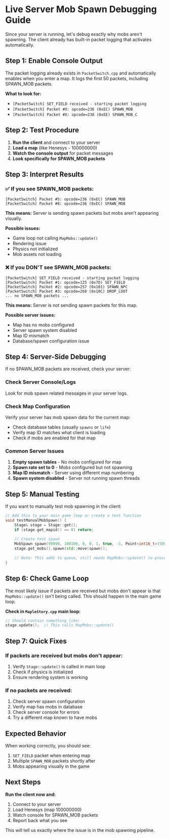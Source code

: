 # Live Server Mob Spawn Debugging Guide

Since your server is running, let's debug exactly why mobs aren't spawning. The client already has built-in packet logging that activates automatically.

## Step 1: Enable Console Output

The packet logging already exists in `PacketSwitch.cpp` and automatically enables when you enter a map. It logs the first 50 packets, including SPAWN_MOB packets.

**What to look for:**
- `[PacketSwitch] SET_FIELD received - starting packet logging`
- `[PacketSwitch] Packet #X: opcode=236 (0xEC) SPAWN_MOB`
- `[PacketSwitch] Packet #X: opcode=238 (0xEE) SPAWN_MOB_C`

## Step 2: Test Procedure

1. **Run the client** and connect to your server
2. **Load a map** (like Henesys - 100000000)
3. **Watch the console output** for packet messages
4. **Look specifically for SPAWN_MOB packets**

## Step 3: Interpret Results

### ✅ If you see SPAWN_MOB packets:
```
[PacketSwitch] Packet #5: opcode=236 (0xEC) SPAWN_MOB
[PacketSwitch] Packet #8: opcode=236 (0xEC) SPAWN_MOB
```

**This means:** Server is sending spawn packets but mobs aren't appearing visually.

**Possible issues:**
- Game loop not calling `MapMobs::update()`
- Rendering issue
- Physics not initialized
- Mob assets not loading

### ❌ If you DON'T see SPAWN_MOB packets:
```
[PacketSwitch] SET_FIELD received - starting packet logging
[PacketSwitch] Packet #1: opcode=125 (0x7D) SET_FIELD
[PacketSwitch] Packet #2: opcode=257 (0x101) SPAWN_NPC
[PacketSwitch] Packet #3: opcode=268 (0x10C) DROP_LOOT
... no SPAWN_MOB packets ...
```

**This means:** Server is not sending spawn packets for this map.

**Possible server issues:**
- Map has no mobs configured
- Server spawn system disabled
- Map ID mismatch
- Database/spawn configuration issue

## Step 4: Server-Side Debugging

If no SPAWN_MOB packets are received, check your server:

### Check Server Console/Logs
Look for mob spawn related messages in your server logs.

### Check Map Configuration
Verify your server has mob spawn data for the current map:
- Check database tables (usually `spawns` or `life`)
- Verify map ID matches what client is loading
- Check if mobs are enabled for that map

### Common Server Issues
1. **Empty spawn tables** - No mobs configured for map
2. **Spawn rate set to 0** - Mobs configured but not spawning
3. **Map ID mismatch** - Server using different map numbering
4. **Spawn system disabled** - Server not running spawn threads

## Step 5: Manual Testing

If you want to manually test mob spawning in the client:

```cpp
// Add this to your main game loop or create a test function
void testManualMobSpawn() {
    Stage& stage = Stage::get();
    if (stage.get_mapid() == 0) return;
    
    // Create test spawn
    MobSpawn spawn(99999, 100100, 0, 0, 1, true, -1, Point<int16_t>(500, 300));
    stage.get_mobs().spawn(std::move(spawn));
    
    // Note: This adds to queue, still needs MapMobs::update() to process
}
```

## Step 6: Check Game Loop

The most likely issue if packets are received but mobs don't appear is that `MapMobs::update()` isn't being called. This should happen in the main game loop.

**Check in `MapleStory.cpp` main loop:**
```cpp
// Should contain something like:
stage.update();  // This calls MapMobs::update()
```

## Step 7: Quick Fixes

### If packets are received but mobs don't appear:
1. Verify `Stage::update()` is called in main loop
2. Check if physics is initialized
3. Ensure rendering system is working

### If no packets are received:
1. Check server spawn configuration
2. Verify map has mobs in database
3. Check server console for errors
4. Try a different map known to have mobs

## Expected Behavior

When working correctly, you should see:
1. `SET_FIELD` packet when entering map
2. Multiple `SPAWN_MOB` packets shortly after
3. Mobs appearing visually in the game

## Next Steps

**Run the client now and:**
1. Connect to your server
2. Load Henesys (map 100000000)
3. Watch console for SPAWN_MOB packets
4. Report back what you see

This will tell us exactly where the issue is in the mob spawning pipeline.